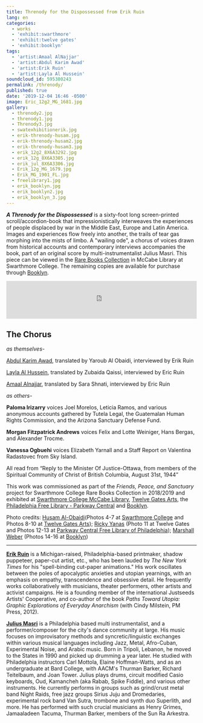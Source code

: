 ```yaml
---
title: Threnody for the Dispossessed from Erik Ruin
lang: en
categories:
  - works
  - 'exhibit:swarthmore'
  - 'exhibit:twelve gates'
  - 'exhibit:booklyn'
tags:
  - 'artist:Amaal AlNajjar'
  - 'artist:Abdul Karim Awad'
  - 'artist:Erik Ruin'
  - 'artist:Layla Al Hussein'
soundcloud_id: 595380243
permalink: /threnody/
published: true
date: '2019-12-04 16:46 -0500'
image: Eric_12g2_MG_1681.jpg
gallery:
  - threnody2.jpg
  - threnody1.jpg
  - Threnody3.jpg
  - swatexhibitionerik.jpg
  - erik-threnody-husam.jpg
  - erik-threnody-husam2.jpg
  - erik-threnody-husam3.jpg
  - erik_12g2_8X6A3292.jpg
  - erik_12g_8X6A3305.jpg
  - erik_jul_8X6A3306.jpg
  - Erik_12g_MG_1679.jpg
  - Erik_MG_1901_FL.jpg
  - freelibrary1.jpg
  - erik_booklyn.jpg
  - erik_booklyn2.jpg
  - erik_booklyn_3.jpg
---
```


***A Threnody for the Dispossessed*** is a sixty-foot long screen-printed scroll/accordion-book that impressionistically interweaves the experiences of people displaced by war in the Middle East, Europe and Latin America. Images and experiences flow freely into another, the trails of tear gas morphing into the mists of limbo. A "wailing ode", a chorus of voices drawn from historical accounts and contemporary interviews accompanies the book, part of an original score  by multi-instrumentalist Julius Masri. This piece can be viewed in the [Rare Books Collection](https://www.swarthmore.edu/libraries/rare-book-room) in McCabe Library at Swarthmore College. The remaining copies are available for purchase through [Booklyn](https://booklyn.org/archive/index.php/Detail/Object/Index/object_id/2238).

<iframe width="100%" max-width="800px" height="100px" scrolling="no" frameborder="no" src="https://w.soundcloud.com/player/?url=https%3A//api.soundcloud.com/tracks/{{ page.soundcloud_id }}&amp;auto_play=false&amp;hide_related=false&amp;show_comments=true&amp;show_user=false&amp;scrolling=true&amp;show_artwork=true&amp;show_reposts=false&amp;visual=false"></iframe>

## The Chorus

*as themselves-*

[Abdul Karim Awad](/artist-abdul-karim-awad), translated by Yaroub Al Obaidi, interviewed by Erik Ruin

[Layla Al Hussein](/artist-layla-al-hussein), translated by Zubaida Qaissi, interviewed by Eric Ruin

[Amaal Alnajjar](/artist-amaal-alnajjar), translated by Sara Shnati, interviewed by Eric Ruin

*as others-*

**Paloma Irizarry** voices Joel Morelos, Leticia Ramos, and various anonymous accounts gathered by Tutela Legal, the Guatemalan Human Rights Commission, and the Arizona Sanctuary Defense Fund.

**Morgan Fitzpatrick Andrews** voices Felix and Lotte Weiniger, Hans Bergas, and Alexander Trocme.

**Vanessa Ogbuehi** voices Elizabeth Yarnall and a Staff Report on Valentina Radastovec from Sky Island.

All read from “Reply to the Minister Of Justice-Ottawa, from members of the Spiritual Community of Christ of British Columbia, August 31st, 1944”

This work was commissioned as part of the _Friends, Peace, and Sanctuary_ project for Swarthmore College Rare Books Collection in 2018/2019 and exhibited at [Swarthmore College McCabe Library](https://www.swarthmore.edu/libraries/mccabe-library), [Twelve Gates Arts](http://www.twelvegatesarts.org/), the [Philadelphia Free Library - Parkway Central](https://libwww.freelibrary.org/locations/parkway-central-library) and [Booklyn](http://booklyn.org/).

Photo credits: [Husam Al-Obaidi](https://www.facebook.com/Say-Cheese-106758220748744/)(Photos 4-7 at [Swarthmore College](https://www.swarthmore.edu/libraries/mccabe-library) and Photos 8-10 at [Twelve Gates Arts](http://www.twelvegatesarts.org/)); [Ricky Yanas](http://rickyyanas.com/) (Photo 11 at Twelve Gates and Photos 12-13 at [Parkway Central Free Library of Philadelphia](https://libwww.freelibrary.org/locations/parkway-central-library)); [Marshall Weber](https://www.instagram.com/marshallsweber/?hl=en) (Photos 14-16 at [Booklyn](http://booklyn.org/))


---

[**Erik Ruin**](/artist-erik-ruin) is a Michigan-raised, Philadelphia-based printmaker, shadow puppeteer, paper-cut artist, etc., who has been lauded by *The New York Times* for his "spell-binding cut-paper animations." His work oscillates between the poles of apocalyptic anxieties and utopian yearnings, with an emphasis on empathy, transcendence and obsessive detail. He frequently works collaboratively with musicians, theater performers, other artists and activist campaigns. He is a founding member of the international Justseeds Artists' Cooperative, and co-author of the book *Paths Toward Utopia: Graphic Explorations of Everyday Anarchism* (with Cindy Milstein, PM Press, 2012).

[**Julius Masri**](http://www.juliusmasri.com/) is a Philadelphia based multi instrumentalist, and a performer/composer for the city's dance community at large. His music focuses on improvisatory methods and syncretic/linguistic exchanges within various musical languages including Jazz, Metal, Afro-Cuban, Experimental Noise, and Arabic music. Born in Tripoli, Lebanon, he moved to the States in 1990 and picked up drumming a year later. He studied with Philadelphia instructors Carl Mottola, Elaine Hoffman-Watts, and as an undergraduate at Bard College, with AACM's Thurman Barker, Richard Teitelbaum, and Joan Tower. Julius plays drums, circuit modified Casio keyboards, Oud, Kamancheh (aka Rabab, Spike Fiddle), and various other instruments. He currently performs in groups such as grind/crust metal band Night Raids, free jazz groups Sirius Juju and Dromedaries, experimental rock band Van Sutra, trombone and synth duo Superlith, and more. He has performed with such crucial musicians as Henry Grimes, Jamaaladeen Tacuma, Thurman Barker, members of the Sun Ra Arkestra.
